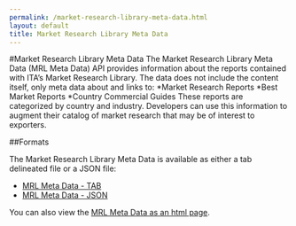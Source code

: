 ```yaml
---
permalink: /market-research-library-meta-data.html
layout: default
title: Market Research Library Meta Data
---
```


#Market Research Library Meta Data
The Market Research Library Meta Data (MRL Meta Data) API provides information about the reports contained with ITA’s Market Research Library.  The data does not include the content itself, only meta data about and links to:
*Market Research Reports
*Best Market Reports
*Country Commercial Guides
These reports are categorized by country and industry.  Developers can use this information to augment their catalog of market research that may be of interest to exporters.

##Formats

The Market Research Library Meta Data is available as either a tab delineated file or a JSON file:
* [MRL Meta Data - TAB](/data/marketResearchLibrary.tab)
* [MRL Meta Data - JSON](/data/marketResearchLibrary.json)

You can also view the [MRL Meta Data as an html page](/data/marketResearchLibrary.html).
